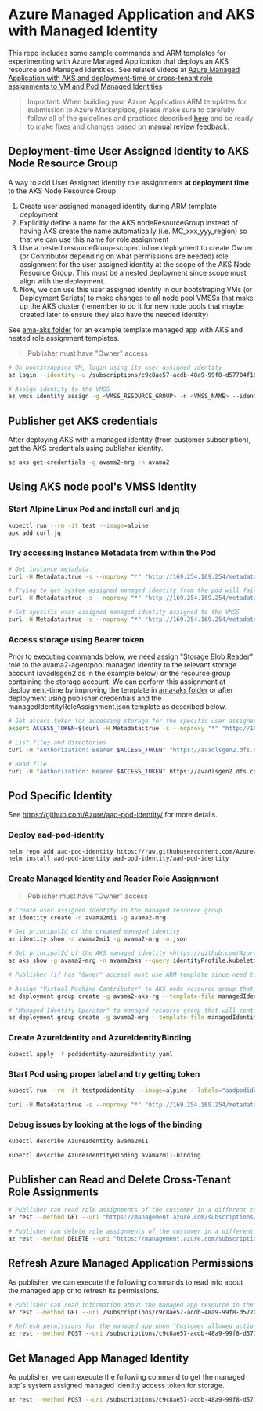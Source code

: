 # Azure Managed Application and AKS with Managed Identity

This repo includes some sample commands and ARM templates for experimenting with Azure Managed Application that deploys an AKS resource and Managed Identities. See related videos at [Azure Managed Application with AKS and deployment-time or cross-tenant role assignments to VM and Pod Managed Identities](https://medium.com/@ArsenVlad/azure-managed-application-with-aks-and-deployment-time-or-cross-tenant-role-assignments-to-vm-and-3ebce7d607c2)

> Important: When building your Azure Application ARM templates for submission to Azure Marketplace, please make sure to carefully follow all of the guidelines and practices described [here](https://github.com/Azure/azure-quickstart-templates/blob/master/1-CONTRIBUTION-GUIDE/best-practices.md) and be ready to make fixes and changes based on [manual review feedback](https://docs.microsoft.com/en-us/azure/marketplace/partner-center-portal/azure-apps-review-feedback).

## Deployment-time User Assigned Identity to AKS Node Resource Group

A way to add User Assigned Identity role assignments **at deployment time** to the AKS Node Resource Group

1. Create user assigned managed identity during ARM template deployment
1. Explicitly define a name for the AKS nodeResourceGroup instead of having AKS create the name automatically (i.e. MC_xxx_yyy_region) so that we can use this name for role assignment
1. Use a nested resourceGroup-scoped inline deployment to create Owner (or Contributor depending on what permissions are needed) role assignment for the user assigned identity at the scope of the AKS Node Resource Group. This must be a nested deployment since scope must align with the deployment.
1. Now, we can use this user assigned identity in our bootstraping VMs (or Deployment Scripts) to make changes to all node pool VMSSs that make up the AKS cluster (remember to do it for new node pools that maybe created later to ensure they also have the needed identity)

See [ama-aks folder](./ama-aks) for an example template managed app with AKS and nested role assignment templates.

> Publisher must have "Owner" access

```bash
# On bootstrapping VM, login using its user assigned identity
az login --identity -u /subscriptions/c9c8ae57-acdb-48a9-99f8-d57704f18dee/resourceGroups/avama2-mrg/providers/Microsoft.ManagedIdentity/userAssignedIdentities/avama2mi1

# Assign identity to the VMSS
az vmss identity assign -g <VMSS_RESOURCE_GROUP> -n <VMSS_NAME> --identities /subscriptions/c9c8ae57-acdb-48a9-99f8-d57704f18dee/resourceGroups/avama2-mrg/providers/Microsoft.ManagedIdentity/userAssignedIdentities/avama2mi1
```

## Publisher get AKS credentials

After deploying AKS with a managed identity (from customer subscription), get the AKS credentials using publisher identity.

```bash
az aks get-credentials -g avama2-mrg -n avama2
```

## Using AKS node pool's VMSS Identity

### Start Alpine Linux Pod and install curl and jq

```bash
kubectl run --rm -it test --image=alpine
apk add curl jq
```

### Try accessing Instance Metadata from within the Pod

```bash
# Get instance metadata
curl -H Metadata:true -s --noproxy "*" "http://169.254.169.254/metadata/instance?api-version=2020-06-01" | jq

# Trying to get system assigned managed identity from the pod will fail since VMSS does not have a System Assigned identity
curl -H Metadata:true -s --noproxy "*" "http://169.254.169.254/metadata/identity/oauth2/token?api-version=2018-02-01&resource=https%3A%2F%2Fmanagement.azure.com%2F"

# Get specific user assigned managed identity assigned to the VMSS
curl -H Metadata:true -s --noproxy "*" "http://169.254.169.254/metadata/identity/oauth2/token?api-version=2018-02-01&resource=https%3A%2F%2Fmanagement.azure.com%2F&mi_res_id=/subscriptions/c9c8ae57-acdb-48a9-99f8-d57704f18dee/resourceGroups/MC_avama2-mrg_avama2_westus/providers/Microsoft.ManagedIdentity/userAssignedIdentities/avama2-agentpool" | jq
```

### Access storage using Bearer token

Prior to executing commands below, we need assign "Storage Blob Reader" role to the avama2-agentpool managed identity to the relevant storage account (avadlsgen2 as in the example below) or the resource group containing the storage account. We can perform this assignment at deployment-time by improving the template in [ama-aks folder](./ama-aks) or after deployment using publisher credentials and the managedIdentityRoleAssignment.json template as described below.

```bash
# Get access token for accessing storage for the specific user assigned identity of the VMSS
export ACCESS_TOKEN=$(curl -H Metadata:true -s --noproxy "*" "http://169.254.169.254/metadata/identity/oauth2/token?api-version=2018-02-01&resource=https://storage.azure.com/&mi_res_id=/subscriptions/c9c8ae57-acdb-48a9-99f8-d57704f18dee/resourceGroups/MC_avama2-mrg_avama2_westus/providers/Microsoft.ManagedIdentity/userAssignedIdentities/avama2-agentpool" | jq -r '.access_token')

# List files and directories
curl -H "Authorization: Bearer $ACCESS_TOKEN" "https://avadlsgen2.dfs.core.windows.net/folder1?recursive=false&resource=filesystem" | jq

# Read file
curl -H "Authorization: Bearer $ACCESS_TOKEN" https://avadlsgen2.dfs.core.windows.net/folder1/t1.csv
```

## Pod Specific Identity

See <https://github.com/Azure/aad-pod-identity/> for more details.

### Deploy aad-pod-identity

```bash
helm repo add aad-pod-identity https://raw.githubusercontent.com/Azure/aad-pod-identity/master/charts
helm install aad-pod-identity aad-pod-identity/aad-pod-identity
```

### Create Managed Identity and Reader Role Assignment

> Publisher must have "Owner" access

```bash
# Create user assigned identity in the managed resource group
az identity create -n avama2mi1 -g avama2-mrg

# Get principalId of the created managed identity
az identity show -n avama2mi1 -g avama2-mrg -o json

# Get principalId of the AKS managed identity <https://github.com/Azure/aad-pod-identity/blob/master/docs/readmes/README.role-assignment.md>
az aks show -g avama2-mrg -n avama2aks --query identityProfile.kubeletidentity.clientId -otsv

# Publisher (if has "Owner" access) must use ARM template since need to set delegatedManagedIdentityResourceId which is not yet exposed via Azure CLI

# Assign "Virtual Machine Contributor" to AKS node resource group that contains the VMSS of the nodes
az deployment group create -g avama2-aks-rg --template-file managedIdentityRoleAssignment.json --parameters principalId="5d534332-2b97-4ad5-8cf2-7f70ed91226b" principalType="ServicePrincipal" roleDefinitionId="/subscriptions/c9c8ae57-acdb-48a9-99f8-d57704f18dee/providers/Microsoft.Authorization/roleDefinitions/d73bb868-a0df-4d4d-bd69-98a00b01fccb" scope="/subscriptions/c9c8ae57-acdb-48a9-99f8-d57704f18dee/resourceGroups/avama2-aks-rg" delegatedManagedIdentityResourceId="/subscriptions/c9c8ae57-acdb-48a9-99f8-d57704f18dee/resourcegroups/avama2-mrg/providers/Microsoft.ManagedIdentity/userAssignedIdentities/avama2mi1"

# "Managed Identity Operator" to managed resource group that will contain the managed identities that will be assigned to pods
az deployment group create -g avama2-mrg --template-file managedIdentityRoleAssignment.json --parameters principalId="01642f5e-257a-4850-90a7-e4d428453e7a" principalType="ServicePrincipal" roleDefinitionId="/subscriptions/c9c8ae57-acdb-48a9-99f8-d57704f18dee/providers/Microsoft.Authorization/roleDefinitions/f1a07417-d97a-45cb-824c-7a7467783830" scope="/subscriptions/c9c8ae57-acdb-48a9-99f8-d57704f18dee/resourceGroups/avama2-mrg" delegatedManagedIdentityResourceId="/subscriptions/c9c8ae57-acdb-48a9-99f8-d57704f18dee/resourceGroups/avama2-mrg/providers/Microsoft.ManagedIdentity/userAssignedIdentities/avama2mi1"
```

### Create AzureIdentity and AzureIdentityBinding

```bash
kubectl apply -f podidentity-azureidentity.yaml
```

### Start Pod using proper label and try getting token

```bash
kubectl run --rm -it testpodidentity --image=alpine --labels="aadpodidbinding=avama2mi1"

curl -H Metadata:true -s --noproxy "*" "http://169.254.169.254/metadata/identity/oauth2/token?api-version=2018-02-01&resource=https%3A%2F%2Fmanagement.azure.com%2F"
```

### Debug issues by looking at the logs of the binding

```bash
kubectl describe AzureIdentity avama2mi1

kubectl describe AzureIdentityBinding avama2mi1-binding
```

## Publisher can Read and Delete Cross-Tenant Role Assignments

```bash
# Publisher can read role assignments of the customer in a different tenant using REST API (but not yet the Azrue CLI) by passing tenantId parameter of the customer's tenant
az rest --method GET --uri "https://management.azure.com/subscriptions/c9c8ae57-acdb-48a9-99f8-d57704f18dee/resourceGroups/avama2-mrg/providers/Microsoft.Authorization/roleAssignments?api-version=2019-04-01-preview&tenantId=72f988bf-86f1-41af-91ab-2d7cd011db47&$filter=atScope%28%29" -o json

# Publisher can delete role assignments of the customer in a different tenant using REST API (but not yet the Azrue CLI) by passing tenantId parameter of the customer's tenant
az rest --method DELETE --uri "https://management.azure.com/subscriptions/c9c8ae57-acdb-48a9-99f8-d57704f18dee/resourcegroups/avama2-mrg/providers/Microsoft.Authorization/roleAssignments/089ed05c-6e69-5d9a-b7c6-cdb12f2cc6e7?api-version=2019-04-01-preview&tenantId=72f988bf-86f1-41af-91ab-2d7cd011db47" -o json
```

## Refresh Azure Managed Application Permissions

As publisher, we can execute the following commands to read info about the managed app or to refresh its permissions.

```bash
# Publisher can read information about the managed app resource in the customer subscription
az rest --method GET --uri /subscriptions/c9c8ae57-acdb-48a9-99f8-d57704f18dee/resourceGroups/avama2/providers/Microsoft.Solutions/applications/avama2managedapp?api-version=2019-07-01

# Refresh permissions for the managed app when "Customer allowed actions" or "Owner/Contributor" assigned is changed in the Partner Center by the publisher
az rest --method POST --uri /subscriptions/c9c8ae57-acdb-48a9-99f8-d57704f18dee/resourceGroups/avama2/providers/Microsoft.Solutions/applications/avama2managedapp/refreshPermissions?api-version=2019-07-01
```

## Get Managed App Managed Identity

As publisher, we can execute the following command to get the managed app's system assigned managed identity access token for storage.

```bash
az rest --method POST --uri /subscriptions/c9c8ae57-acdb-48a9-99f8-d57704f18dee/resourceGroups/avama2/providers/Microsoft.Solutions/applications/avama2managedapp/listTokens?api-version=2018-09-01-preview --headers Content-Type=application/json --body "{authorizationAudience: 'https://storage.azure.com/'}" -o json
```
